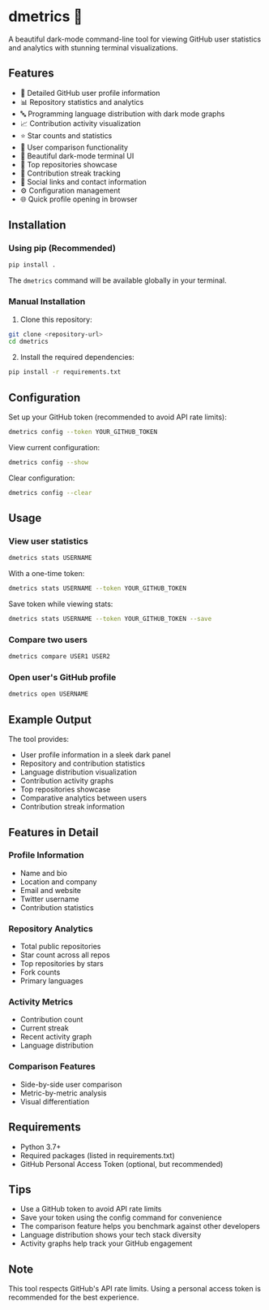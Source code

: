 # dmetrics 🚀

A beautiful dark-mode command-line tool for viewing GitHub user statistics and analytics with stunning terminal visualizations.

## Features

- 👤 Detailed GitHub user profile information
- 📊 Repository statistics and analytics
- 🔤 Programming language distribution with dark mode graphs
- 📈 Contribution activity visualization
- ⭐ Star counts and statistics
- 🔄 User comparison functionality
- 🎨 Beautiful dark-mode terminal UI
- 🌟 Top repositories showcase
- 📅 Contribution streak tracking
- 🔗 Social links and contact information
- ⚙️ Configuration management
- 🌐 Quick profile opening in browser

## Installation

### Using pip (Recommended)
```bash
pip install .
```

The `dmetrics` command will be available globally in your terminal.

### Manual Installation
1. Clone this repository:
```bash
git clone <repository-url>
cd dmetrics
```

2. Install the required dependencies:
```bash
pip install -r requirements.txt
```

## Configuration

Set up your GitHub token (recommended to avoid API rate limits):

```bash
dmetrics config --token YOUR_GITHUB_TOKEN
```

View current configuration:
```bash
dmetrics config --show
```

Clear configuration:
```bash
dmetrics config --clear
```

## Usage

### View user statistics
```bash
dmetrics stats USERNAME
```

With a one-time token:
```bash
dmetrics stats USERNAME --token YOUR_GITHUB_TOKEN
```

Save token while viewing stats:
```bash
dmetrics stats USERNAME --token YOUR_GITHUB_TOKEN --save
```

### Compare two users
```bash
dmetrics compare USER1 USER2
```

### Open user's GitHub profile
```bash
dmetrics open USERNAME
```

## Example Output

The tool provides:
- User profile information in a sleek dark panel
- Repository and contribution statistics
- Language distribution visualization
- Contribution activity graphs
- Top repositories showcase
- Comparative analytics between users
- Contribution streak information

## Features in Detail

### Profile Information
- Name and bio
- Location and company
- Email and website
- Twitter username
- Contribution statistics

### Repository Analytics
- Total public repositories
- Star count across all repos
- Top repositories by stars
- Fork counts
- Primary languages

### Activity Metrics
- Contribution count
- Current streak
- Recent activity graph
- Language distribution

### Comparison Features
- Side-by-side user comparison
- Metric-by-metric analysis
- Visual differentiation

## Requirements

- Python 3.7+
- Required packages (listed in requirements.txt)
- GitHub Personal Access Token (optional, but recommended)

## Tips

- Use a GitHub token to avoid API rate limits
- Save your token using the config command for convenience
- The comparison feature helps you benchmark against other developers
- Language distribution shows your tech stack diversity
- Activity graphs help track your GitHub engagement

## Note

This tool respects GitHub's API rate limits. Using a personal access token is recommended for the best experience. 